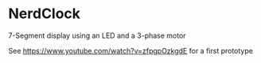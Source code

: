 # NerdClock
7-Segment display using an LED and a 3-phase motor

See https://www.youtube.com/watch?v=zfpgpOzkgdE for a first prototype
